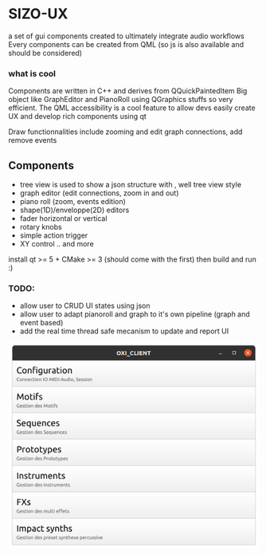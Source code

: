 # SIZO-UX
a set of gui components created to ultimately integrate audio workflows
Every components can be created from QML (so js is also available and should be considered)

### what is cool
Components are written in C++ and derives from QQuickPaintedItem
Big object like GraphEditor and PianoRoll using QGraphics stuffs so very efficient. 
The QML accessibility is a cool feature to allow devs easily create UX and develop rich components using qt

Draw functionnalities include zooming and edit graph connections, add remove events
## Components
- tree view is used to show a json structure with , well tree view style
- graph editor (edit connections, zoom in and out) 
- piano roll (zoom, events edition)
- shape(1D)/enveloppe(2D) editors
- fader horizontal or vertical
- rotary knobs
- simple action trigger
- XY control .. and more


install qt >= 5 + CMake >= 3 (should come with the first)
then build and run :)


### TODO: 
- allow user to CRUD UI states using json
- allow user to adapt pianoroll and graph to it's own pipeline (graph and event based)
- add the real time thread safe mecanism to update and report UI

![main selecter screenshot](https://github.com/camillebassuel/SIZO-UX/blob/main/main_selecter.png "qgraphicscene from qml - main selecter screenshot")
